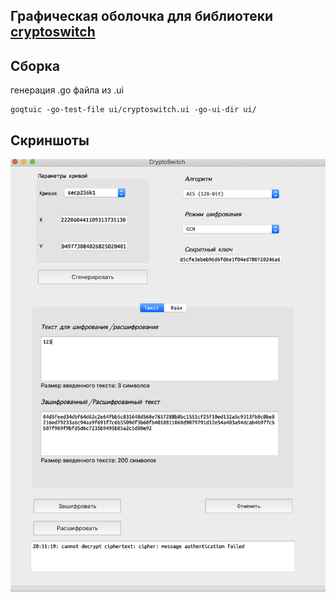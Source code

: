 ## Графическая оболочка для библиотеки [cryptoswitch](https://github.com/elizarpif/diploma-elliptic)

## Сборка
генерация .go файла из .ui
```shell script
goqtuic -go-test-file ui/cryptoswitch.ui -go-ui-dir ui/
```

## Скриншоты

![1](https://github.com/elizarpif/cryptoswitch-ui/blob/develop/assets/1.png)